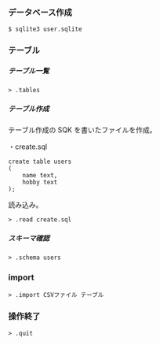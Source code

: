 ### データベース作成

```
$ sqlite3 user.sqlite
```

### テーブル

##### テーブル一覧

```
> .tables
```

##### テーブル作成

テーブル作成の SQK を書いたファイルを作成。

・create.sql

```
create table users
(
    name text,
    hobby text
);
```

読み込み。

```
> .read create.sql
```

##### スキーマ確認

```
> .schema users
```

### import

```
> .import CSVファイル テーブル
```

### 操作終了

```
> .quit
```
